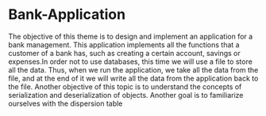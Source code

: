 # Bank-Application
The objective of this theme is to design and implement an application for a bank management. This application implements all the functions that a customer of a bank has, such as creating a certain account, savings or expenses.In order not to use databases, this time we will use a file to store all the data. Thus, when we run the application, we take all the data from the file, and at the end of it we will write all the data from the application back to the file. Another objective of this topic is to understand the concepts of serialization and deserialization of objects. Another goal is to familiarize ourselves with the dispersion table
